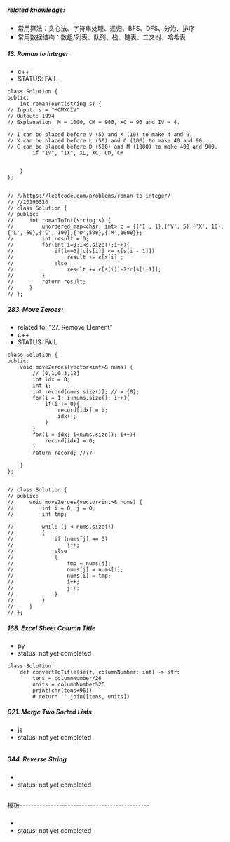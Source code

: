 ##### related knowledge:
- 常用算法：贪心法、字符串处理、递归、BFS、DFS、分治、排序
- 常用数据结构：数组/列表、队列、栈、链表、二叉树、哈希表

##### 13. Roman to Integer
- c++
- STATUS: FAIL
```
class Solution {
public:
    int romanToInt(string s) {
// Input: s = "MCMXCIV"
// Output: 1994
// Explanation: M = 1000, CM = 900, XC = 90 and IV = 4.     
        
// I can be placed before V (5) and X (10) to make 4 and 9. 
// X can be placed before L (50) and C (100) to make 40 and 90. 
// C can be placed before D (500) and M (1000) to make 400 and 900.
        if "IV", "IX", XL, XC, CD, CM
        

    }
};


// //https://leetcode.com/problems/roman-to-integer/
// //20190520
// class Solution {
// public:
//     int romanToInt(string s) {
//         unordered_map<char, int> c = {{'I', 1},{'V', 5},{'X', 10},{'L', 50},{'C', 100},{'D',500},{'M',1000}};
//         int result = 0;
//         for(int i=0;i<s.size();i++){
//             if(i==0||c[s[i]] <= c[s[i - 1]]) 
//                 result += c[s[i]];
//             else
//                 result += c[s[i]]-2*c[s[i-1]];
//         }
//         return result;
//     }
// };
```
##### 283. Move Zeroes:
- related to: "27. Remove Element"
- c++
- STATUS: FAIL
```
class Solution {
public:
    void moveZeroes(vector<int>& nums) {
        // [0,1,0,3,12]
        int idx = 0;
        int i;
        int record[nums.size()]; // = {0};
        for(i = 1; i<nums.size(); i++){
            if(i != 0){
                record[idx] = i;
                idx++;
            }           
        }
        for(i = idx; i<nums.size(); i++){
            record[idx] = 0;
        }
        return record; //??

    }
};


// class Solution {
// public:
//     void moveZeroes(vector<int>& nums) {
//         int i = 0, j = 0;
//         int tmp;
        
//         while (j < nums.size())
//         {
//             if (nums[j] == 0)
//                 j++;
//             else
//             {
//                 tmp = nums[j];
//                 nums[j] = nums[i];
//                 nums[i] = tmp;
//                 i++;
//                 j++;                
//             }                 
//         }
//     }
// };
```
##### 168. Excel Sheet Column Title
- py
- status: not yet completed
```
class Solution:
    def convertToTitle(self, columnNumber: int) -> str:
        tens = columnNumber/26
        units = columnNumber%26
        print(chr(tens+96))
        # return ''.join([tens, units])

```
##### 021. Merge Two Sorted Lists
- js
- status: not yet completed
```
```

##### 344. Reverse String
- 
- status: not yet completed
```
``` 


模板----------------------------------------------
##### 
- 
- status: not yet completed
```
```

